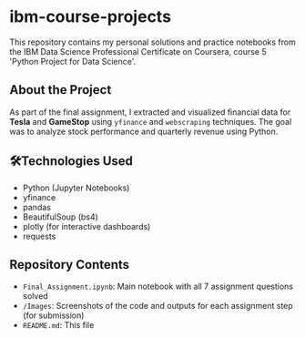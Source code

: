 # ibm-course-projects
This repository contains my personal solutions and practice notebooks from the IBM Data Science Professional Certificate on Coursera, course 5 'Python Project for Data Science'.


## About the Project

As part of the final assignment, I extracted and visualized financial data for **Tesla** and **GameStop** using `yfinance` and `webscraping` techniques. The goal was to analyze stock performance and quarterly revenue using Python.

## 🛠Technologies Used

- Python (Jupyter Notebooks)
- yfinance
- pandas
- BeautifulSoup (bs4)
- plotly (for interactive dashboards)
- requests

## Repository Contents

- `Final_Assignment.ipynb`: Main notebook with all 7 assignment questions solved
- `/Images`: Screenshots of the code and outputs for each assignment step (for submission)
- `README.md`: This file
